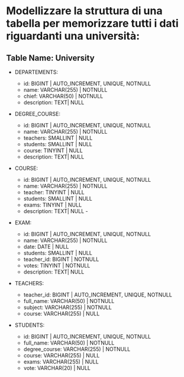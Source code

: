 # Modellizzare la struttura di una tabella per memorizzare tutti i dati riguardanti una università:
<!--
- sono presenti diversi Dipartimenti (es.: Lettere e Filosofia, Matematica, Ingegneria ecc.);
- ogni Dipartimento offre più Corsi di Laurea (es.: Civiltà e Letterature Classiche, Informatica, Ingegneria Elettronica ecc..)
- ogni Corso di Laurea prevede diversi Corsi (es.: Letteratura Latina, Sistemi Operativi 1, Analisi Matematica 2 ecc.);
- ogni Corso può essere tenuto da diversi Insegnanti;
- ogni Corso prevede più appelli d'Esame;
- ogni Studente è iscritto ad un solo Corso di Laurea;
- ogni Studente può iscriversi a più appelli di Esame;
- per ogni appello d'Esame a cui lo Studente ha partecipato, è necessario memorizzare il voto ottenuto, anche se non sufficiente.
Pensiamo a quali entità (tabelle) creare per il nostro database e cerchiamo poi di stabilirne le relazioni. Infine, andiamo a definire le colonne e i tipi di dato di ogni tabella.
 -->

## Table Name: University

- DEPARTEMENTS:
    - id: BIGINT | AUTO_INCREMENT, UNIQUE, NOTNULL
    - name: VARCHAR(255) | NOTNULL
    - chief: VARCHAR(50) | NOTNULL
    - description: TEXT| NULL

- DEGREE_COURSE:
    - id: BIGINT | AUTO_INCREMENT, UNIQUE, NOTNULL
    - name: VARCHAR(255) | NOTNULL
    - teachers: SMALLINT | NULL
    - students: SMALLINT | NULL
    - course: TINYINT | NULL
    - description: TEXT| NULL

- COURSE:
    - id: BIGINT | AUTO_INCREMENT, UNIQUE, NOTNULL
    - name: VARCHAR(255) | NOTNULL
    - teacher: TINYINT | NULL
    - students: SMALLINT | NULL
    - exams: TINYINT | NULL
    - description: TEXT| NULL - 

- EXAM:
    - id: BIGINT | AUTO_INCREMENT, UNIQUE, NOTNULL
    - name: VARCHAR(255) | NOTNULL
    - date: DATE | NULL
    - students: SMALLINT | NULL
    - teacher_id: BIGINT | NOTNULL
    - votes: TINYINT | NOTNULL
    - description: TEXT| NULL

- TEACHERS:
    - teacher_id: BIGINT | AUTO_INCREMENT, UNIQUE, NOTNULL
    - full_name: VARCHAR(50) | NOTNULL
    - subject: VARCHAR(255) | NOTNULL
    - course: VARCHAR(255) | NULL

- STUDENTS:
    - id: BIGINT | AUTO_INCREMENT, UNIQUE, NOTNULL
    - full_name: VARCHAR(50) | NOTNULL
    - degree_course: VARCHAR(255) | NOTNULL
    - course: VARCHAR(255) | NULL
    - exams: VARCHAR(255) | NULL
    - vote: VARCHAR(20) | NULL
